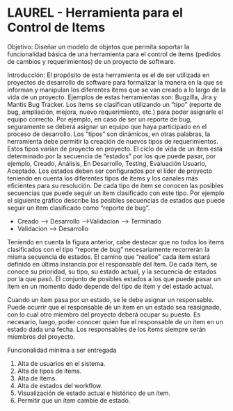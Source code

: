 LAUREL - Herramienta para el Control de Items
======

Objetivo:
Diseñar un modelo de objetos que permita soportar la funcionalidad básica de una herramienta para el control de ítems (pedidos de cambios y requerimientos) de un proyecto de software.

Introducción:
El propósito de esta herramienta es el de ser utilizada en proyectos de desarrollo de software para formalizar la manera en la que se informan y manipulan los diferentes ítems que se van creado a lo largo de la vida de un proyecto. Ejemplos de estas herramientas son: Bugzilla, Jira y Mantis Bug Tracker.
Los ítems se clasifican utilizando un “tipo” (reporte de bug, ampliación, mejora, nuevo requerimiento, etc.) para poder asignarle el equipo correcto. Por ejemplo, en caso de ser un reporte de bug, seguramente se deberá asignar un equipo que haya participado en el proceso de desarrollo. Los “tipos” son dinámicos, en otras palabras, la herramienta debe permitir la creación de nuevos tipos de requerimientos. Estos tipos varían de proyecto en proyecto.
El ciclo de vida de un ítem está determinado por la secuencia de “estados” por los que puede pasar, por ejemplo, Creado, Análisis, En Desarrollo, Testing, Evaluación Usuario, Aceptado. Los estados deben ser configurados por el líder de proyecto teniendo en cuenta los diferentes tipos de ítems y los canales más eficientes para su resolución.
De cada tipo de ítem se conocen las posibles secuencias que puede seguir un ítem clasificado con este tipo. Por ejemplo el siguiente gráfico describe las posibles secuencias de estados que puede seguir un ítem clasificado como “reporte de bug”.

* Creado --> Desarrollo -->Validacion --> Terminado
* Validacion --> Desarrollo

Teniendo en cuenta la figura anterior, cabe destacar que no todos los ítems clasificados con el tipo “reporte de bug” necesariamente recorrerán la misma secuencia de estados. El camino que “realice” cada ítem estará definido en última instancia por el responsable del ítem.
De cada ítem, se conoce su prioridad, su tipo, su estado actual, y la secuencia de estados por la que pasó. El conjunto de posibles estados a los que puede pasar un ítem en un momento dado depende del tipo de ítem y del estado actual.

Cuando un ítem pasa por un estado, se le debe asignar un responsable. Puede ocurrir que el responsable de un ítem en un estado sea reasignado, con lo cual otro miembro del proyecto deberá ocupar su puesto. Es necesario, luego, poder conocer quien fue el responsable de un ítem en un estado dada una fecha. Los responsables de los ítems siempre serán miembros del proyecto.

Funcionalidad mínima a ser entregada
  1. Alta de usuarios en el sistema.
  2. Alta de tipos de ítems.
  3. Alta de ítems.
  4. Alta de estados del workflow.
  5. Visualización de estado actual e histórico de un ítem.
  6. Permitir que un ítem cambie de estado.
